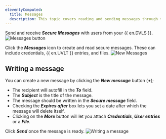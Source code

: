 ```yaml
---
eleventyComputed:
  title: Messages
  description: This topic covers reading and sending messages through the {{ en.DVLS }} web interface.
---
```

Send and receive ***Secure Messages*** with users from your {{ en.DVLS }}.
![Messages button](https://cdnweb.devolutions.net/docs/en/server/ServerOp4009.png)

Click the ***Messages*** icon to create and read secure messages. These can include credentials, {{ en.UVLT }} entries, and files.
![New Messages](https://cdnweb.devolutions.net/docs/en/server/ServerOp4052.png)

## Writing a message
You can create a new message by clicking the ***New message*** button (***+***);
* The recipient will autofill in the ***To*** field.
* The ***Subject*** is the title of the message.
* The message should be written in the ***Secure message*** field.
* Checking the ***Expires after*** box lets you set a date after which the message will delete itself.
* Clicking on the ***More*** button will let you attach ***Credentials***, ***User entries*** or a ***File***.

Click ***Send*** once the message is ready.
![Writing a message](https://cdnweb.devolutions.net/docs/en/server/ServerOp0050.png)

